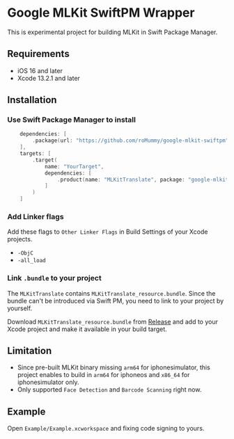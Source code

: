 # Google MLKit SwiftPM Wrapper

This is experimental project for building MLKit in Swift Package Manager.

## Requirements

- iOS 16 and later
- Xcode 13.2.1 and later

## Installation

### Use Swift Package Manager to install

```swift
    dependencies: [
        .package(url: "https://github.com/roMummy/google-mlkit-swiftpm", from: "6.0.0"),
    ],
    targets: [
        .target(
            name: "YourTarget",
            dependencies: [
                .product(name: "MLKitTranslate", package: "google-mlkit-swiftpm"),
            ]
        )
    ]
```

### Add Linker flags

Add these flags to `Other Linker Flags` in Build Settings of your Xcode projects.

- `-ObjC`
- `-all_load`

### Link `.bundle` to your project

The `MLKitTranslate` contains `MLKitTranslate_resource.bundle`. Since the bundle can't be introduced via Swift PM, you need to link to your project by yourself.

Download `MLKitTranslate_resource.bundle` from [Release](https://github.com/roMummy/google-mlkit-swiftpm/releases/download/6.0.0/MLKitTranslate_resource.bundle.zip) and add to your Xcode project and make it available in your build target.

## Limitation

- Since pre-built MLKit binary missing `arm64` for iphonesimulator, this project enables to build in `arm64` for iphoneos and `x86_64` for iphonesimulator only.
- Only supported `Face Detection` and `Barcode Scanning` right now.

## Example

Open `Example/Example.xcworkspace` and fixing code signing to yours.
